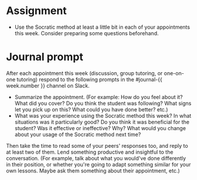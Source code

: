 # Assignment

* Use the Socratic method at least a little bit in each of your appointments this week. Consider preparing some questions beforehand.

# Journal prompt

After each appointment this week (discussion, group tutoring, or one-on-one tutoring) respond to the following prompts in the  #journal-{{ week.number }} channel on Slack.

* Summarize the appointment. (For example: How do you feel about it? What did you cover? Do you think the student was following? What signs let you pick up on this? What could you have done better? etc.)
* What was your experience using the Socratic method this week? In what situations was it particularly good? Do you think it was beneficial for the student? Was it effective or ineffective? Why? What would you change about your usage of the Socratic method next time?

Then take the time to read some of your peers' responses too, and reply to at least two of them. Lend something productive and insightful to the conversation. (For example, talk about what you would've done differently in their position, or whether you're going to adapt something similar for your own lessons. Maybe ask them something about their appointment, etc.)